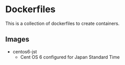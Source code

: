 # Dockerfiles

This is a collection of dockerfiles to create containers.

## Images

* centos6-jst
  * Cent OS 6 configured for Japan Standard Time
